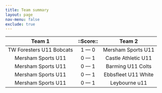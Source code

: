 ```yaml
---
title: Team summary
layout: page
nav-menu: false
exclude: true
---
```




|          Team 1          |  ::Score::  |       Team 2        |
|:------------------------:|:-----------:|:-------------------:|
| TW Foresters U11 Bobcats | 1 &mdash; 0 | Mersham Sports U11  |
|    Mersham Sports U11    | 0 &mdash; 1 | Castle Athletic U11 |
|    Mersham Sports U11    | 0 &mdash; 1 |  Barming U11 Colts  |
|    Mersham Sports U11    | 0 &mdash; 1 | Ebbsfleet U11 White |
|    Mersham Sports U11    | 0 &mdash; 1 |    Leybourne u11    |

 <br /><br /><br />